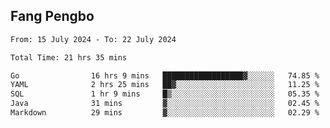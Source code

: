 ## Fang Pengbo

<!--START_SECTION:waka-->

```txt
From: 15 July 2024 - To: 22 July 2024

Total Time: 21 hrs 35 mins

Go                16 hrs 9 mins   ██████████████████▓░░░░░░   74.85 %
YAML              2 hrs 25 mins   ██▓░░░░░░░░░░░░░░░░░░░░░░   11.25 %
SQL               1 hr 9 mins     █▒░░░░░░░░░░░░░░░░░░░░░░░   05.35 %
Java              31 mins         ▓░░░░░░░░░░░░░░░░░░░░░░░░   02.45 %
Markdown          29 mins         ▓░░░░░░░░░░░░░░░░░░░░░░░░   02.29 %
```

<!--END_SECTION:waka-->